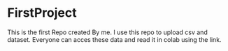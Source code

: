 # FirstProject
This is the first Repo created By me. 
I use this repo to upload csv and dataset. 
Everyone can acces these data and read it in colab using the link. 

